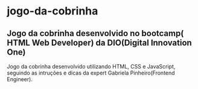# jogo-da-cobrinha
## Jogo da cobrinha desenvolvido no bootcamp( HTML Web Developer) da DIO(Digital Innovation One)
Jogo da cobrinha desenvolvido utilizando HTML, CSS e JavaScript, seguindo as intruções e dicas da expert Gabriela Pinheiro(Frontend Engineer).
